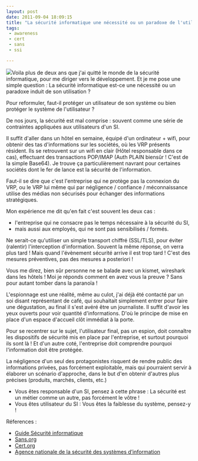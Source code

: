 ```yaml
---
layout: post
date: 2011-09-04 18:09:15
title: "La sécurité informatique une nécessité ou un paradoxe de l'utilisateur ?"
tags:
 - awareness
 - cert
 - sans
 - ssi

---
```


[![](http://static.zenithar.org/wp-content/uploads/2011/09/facteur_humain.gif)](http://static.zenithar.org/wp-content/uploads/2011/09/facteur_humain.gif)Voila plus de deux ans que j'ai quitté le monde de la sécurité informatique, pour me diriger vers le développement. Et je me pose une simple question : La sécurité informatique est-ce une nécessité ou un paradoxe induit de son utilisation ?

Pour reformuler, faut-il protéger un utilisateur de son système ou bien protéger le système de l'utilisateur ? 

De nos jours, la sécurité est mal comprise : souvent comme une série de contraintes appliquées aux utilisateurs d'un SI. 

Il suffit d'aller dans un hôtel en semaine, équipé d'un ordinateur + wifi, pour obtenir des tas d'informations sur les sociétés, où les VRP présents résident. Ils se retrouvent sur un wifi en clair (Hôtel responsable dans ce cas), effectuant des transactions POP/IMAP (Auth PLAIN biensûr ! C'est de la simple Base64).
Je trouve ça particulièrement navrant pour certaines sociétés dont le fer de lance est la sécurité de l'information.

Faut-il se dire que c'est l'entreprise qui ne protège pas la connexion du VRP, ou le VRP lui même qui par négligence / 
confiance / méconnaissance utilise des médias non sécurisés pour échanger des informations stratégiques.

Mon expérience me dit qu'en fait c'est souvent les deux cas : 

  * l'entreprise qui ne consacre pas le temps nécessaire à la sécurité du SI, 
  * mais aussi aux employés, qui ne sont pas sensibilisés / formés. 

Ne serait-ce qu'utiliser un simple transport chiffré (SSL/TLS), pour éviter (ralentir) l'interception d'information.
Souvent la même réponse, on verra plus tard ! Mais quand l'évènement sécurité arrive il est trop tard ! C'est des mesures préventives, pas des mesures a posteriori !

Vous me direz, bien sûr personne ne se balade avec un kismet, wireshark dans les hôtels ! Moi je réponds comment en avez vous la preuve ? Sans pour autant tomber dans la paranoïa !

L'espionnage est une réalité, même au culot, j'ai déjà été contacté par un soi disant représentant de café, qui souhaitait simplement entrer pour faire une dégustation, au final il s'est avéré être un journaliste. 
Il suffit d'avoir les yeux ouverts pour voir quantité d'informations. D'où le principe de mise en place d'un espace d'accueil clôt immédiat à la porte.

Pour se recentrer sur le sujet, l'utilisateur final, pas un espion, doit connaître les dispositifs de sécurité mis en place par l'entreprise, et surtout pourquoi ils sont là ! Et d'un autre coté, l'entreprise doit comprendre pourquoi l'information doit être protégée.

La négligence d'un seul des protagonistes risquent de rendre public des informations privées, pas forcément exploitable, mais qui pourraient servir à élaborer un scénario d'approche, dans le but d'en obtenir d'autres plus précises (produits, marchés, clients, etc.)

  * Vous êtes responsable d'un SI, pensez à cette phrase : La sécurité est un métier comme un autre, pas forcément le vôtre !
  * Vous êtes utilisateur du SI : Vous êtes la faiblesse du système, pensez-y !

Réferences :

  * [Guide Sécurité informatique](http://www.awt.be/web/sec/index.aspx?page=sec,fr,100,000,000)
  * [Sans.org](http://www.sans.org/)
  * [Cert.org](http://www.cert.org/)
  * [Agence nationale de la sécurité des systèmes d’information](http://www.ssi.gouv.fr/)






